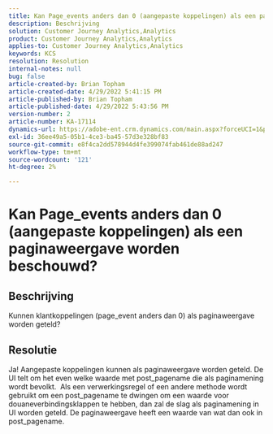 ```yaml
---
title: Kan Page_events anders dan 0 (aangepaste koppelingen) als een paginaweergave worden beschouwd?
description: Beschrijving
solution: Customer Journey Analytics,Analytics
product: Customer Journey Analytics,Analytics
applies-to: Customer Journey Analytics,Analytics
keywords: KCS
resolution: Resolution
internal-notes: null
bug: false
article-created-by: Brian Topham
article-created-date: 4/29/2022 5:41:15 PM
article-published-by: Brian Topham
article-published-date: 4/29/2022 5:43:56 PM
version-number: 2
article-number: KA-17114
dynamics-url: https://adobe-ent.crm.dynamics.com/main.aspx?forceUCI=1&pagetype=entityrecord&etn=knowledgearticle&id=aba6b38d-e3c7-ec11-a7b6-0022480a10ee
exl-id: 36ee49a5-05b1-4ce3-ba45-57d3e328bf83
source-git-commit: e8f4ca2dd578944d4fe399074fab461de88ad247
workflow-type: tm+mt
source-wordcount: '121'
ht-degree: 2%

---
```


# Kan Page_events anders dan 0 (aangepaste koppelingen) als een paginaweergave worden beschouwd?

## Beschrijving


Kunnen klantkoppelingen (page_event anders dan 0) als paginaweergave worden geteld?


## Resolutie


Ja! Aangepaste koppelingen kunnen als paginaweergave worden geteld. De UI telt om het even welke waarde met post_pagename die als paginamening wordt bevolkt.  Als een verwerkingsregel of een andere methode wordt gebruikt om een post_pagename te dwingen om een waarde voor douaneverbindingsklappen te hebben, dan zal de slag als paginamening in UI worden geteld. De paginaweergave heeft een waarde van wat dan ook in post_pagename.
